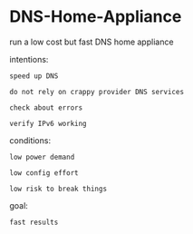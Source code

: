 # DNS-Home-Appliance

run a low cost but fast DNS home appliance

intentions:

    speed up DNS
		
    do not rely on crappy provider DNS services
		
    check about errors
		
    verify IPv6 working
 
 conditions:
 
    low power demand
		
    low config effort
		
    low risk to break things

goal:

    fast results
    
    
